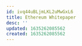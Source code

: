 ```yaml
---
id: ivq44uBLjmLKL2uMwGxL6
title: Ethereum Whitepaper
desc: ''
updated: 1635262085562
created: 1635262085562
---
```


